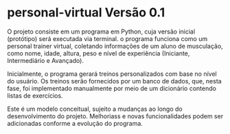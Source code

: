 # personal-virtual Versão 0.1
O projeto consiste em um programa em Python, cuja versão inicial (protótipo) será executada via terminal. o programa funciona como um personal trainer virtual, coletando informações de um aluno de musculação, como nome, idade, altura, peso e nível de experiência (Iniciante, Intermediário e Avançado).

Inicialmente, o programa gerará treinos personalizados com base no nível do usuário. Os treinos serão fornecidos por um banco de dados, que, nesta fase, foi implementado manualmente por meio de um dicionário contendo listas de exercícios.

Este é um modelo conceitual, sujeito a mudanças ao longo do desenvolvimento do projeto. Melhoriass e novas funcionalidades podem ser adicionadas conforme a evolução do programa.
